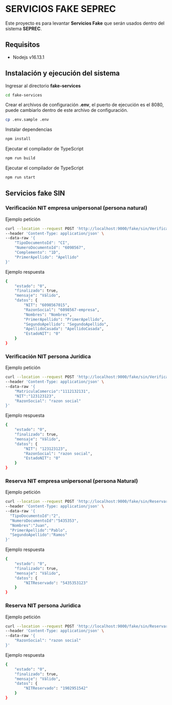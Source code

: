 # SERVICIOS FAKE SEPREC
Este proyecto es para levantar **Servicios Fake** que serán usados dentro del sistema **SEPREC**.

## Requisitos
- Nodejs v16.13.1

## Instalación y ejecución del sistema
Ingresar al directorio **fake-services**
```bash
cd fake-services
```
Crear el archivos de configuración **.env**, el puerto de ejecución es el 8080, puede cambiarlo dentro de este archivo de configuración.
```bash
cp .env.sample .env
```
Instalar dependencias
```bash
npm install
```
Ejecutar el compilador de TypeScript
```bash
npm run build
```

Ejecutar el compilador de TypeScript
```bash
npm run start
```

## Servicios fake SIN

### **Verificación NIT empresa unipersonal (persona natural)**
Ejemplo petición 
```bash
curl --location --request POST 'http://localhost:9000/fake/sin/VerificarNITEmpresaUnipersonal' \
--header 'Content-Type: application/json' \
--data-raw '{
    "TipoDocumentoId": "CI",
    "NumeroDocumentoId": "6098567",
    "Complemento": "1D",
    "PrimerApellido": "Apellido"
}'
```
Ejemplo respuesta
```bash
{
    "estado": "0",
    "finalizado": true,
    "mensaje": "Válido",
    "datos": {
        "NIT": "6098567015",
        "RazonSocial": "6098567-empresa",
        "Nombres": "Nombres",
        "PrimerApellido": "PrimerApellido",
        "SegundoApellido": "SegundoApellido",
        "ApellidoCasada": "ApellidoCasada",
        "EstadoNIT": "0"
    }
}
```

### **Verificación NIT persona Jurídica**
Ejemplo petición
```bash
curl --location --request POST 'http://localhost:9000/fake/sin/VerificarNITPersonaJuridica' \
--header 'Content-Type: application/json' \
--data-raw '{
    "MatriculaComercio":"1112132131",
    "NIT":"123123123",
    "RazonSocial": "razon social"
}'
```
Ejemplo respuesta
```bash
{
    "estado": "0",
    "finalizado": true,
    "mensaje": "Válido",
    "datos": {
        "NIT": "123123123",
        "RazonSocial": "razon social",
        "EstadoNIT": "0"
    }
}
```

### **Reserva NIT empresa unipersonal (persona Natural)**
Ejemplo petición
```bash
curl --location --request POST 'http://localhost:9000/fake/sin/ReservarNITEmpresaUnipersonal' \
--header 'Content-Type: application/json' \
--data-raw '{
  "TipoDocumentoId":"2",
  "NumeroDocumentoId":"5435353",
  "Nombres":"Juan",
  "PrimerApellido":"Pablo",
  "SegundoApellido":"Ramos"
}'
```
Ejemplo respuesta
```bash
{
    "estado": "0",
    "finalizado": true,
    "mensaje": "Válido",
    "datos": {
        "NITReservado": "5435353123"
    }
}
```

### **Reserva NIT persona Juridica**
Ejemplo petición 
```bash
curl --location --request POST 'http://localhost:9000/fake/sin/ReservarNITPersonaJuridica' \
--header 'Content-Type: application/json' \
--data-raw '{
    "RazonSocial": "razon social"
}'
```
Ejemplo respuesta
```bash
{
    "estado": "0",
    "finalizado": true,
    "mensaje": "Válido",
    "datos": {
        "NITReservado": "1902951542"
    }
}
```
